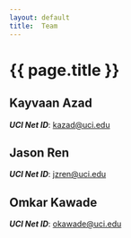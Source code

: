 ```yaml
---
layout: default
title:  Team
---
```


# {{ page.title }}


## Kayvaan Azad
***UCI Net ID***: kazad@uci.edu

## Jason Ren
***UCI Net ID***: jzren@uci.edu

## Omkar Kawade
***UCI Net ID***: okawade@uci.edu
